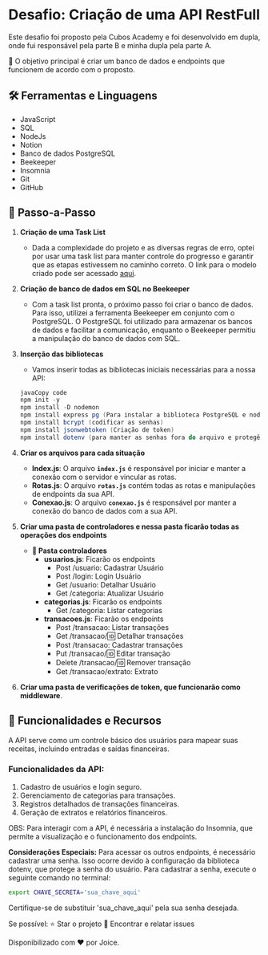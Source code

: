 # **Desafio: Criação de uma API RestFull**

Este desafio foi proposto pela Cubos Academy e foi desenvolvido em dupla, onde fui responsável pela parte B e minha dupla pela parte A.

💎 O objetivo principal é criar um banco de dados e endpoints que funcionem de acordo com o proposto.

## **🛠️ Ferramentas e Linguagens**

- JavaScript
- SQL
- NodeJs
- Notion
- Banco de dados PostgreSQL
- Beekeeper
- Insomnia
- Git
- GitHub

## **👣 Passo-a-Passo**

1. **Criação de uma Task List**
    - Dada a complexidade do projeto e as diversas regras de erro, optei por usar uma task list para manter controle do progresso e garantir que as etapas estivessem no caminho correto. O link para o modelo criado pode ser acessado [aqui](https://www.notion.so/Terceiro-Desafio-4a37e12885dc401997484786fdeef7eb?pvs=21).
2. **Criação de banco de dados em SQL no Beekeeper**
    - Com a task list pronta, o próximo passo foi criar o banco de dados. Para isso, utilizei a ferramenta Beekeeper em conjunto com o PostgreSQL. O PostgreSQL foi utilizado para armazenar os bancos de dados e facilitar a comunicação, enquanto o Beekeeper permitiu a manipulação do banco de dados com SQL.
3. **Inserção das bibliotecas**
    - Vamos inserir todas as bibliotecas iniciais necessárias para a nossa API:
    
    ```java
    javaCopy code
    npm init -y
    npm install -D nodemon
    npm install express pg (Para instalar a biblioteca PostgreSQL e nodemon)
    npm install bcrypt (codificar as senhas)
    npm install jsonwebtoken (Criação de token)
    npm install dotenv (para manter as senhas fora do arquivo e protegê-las)
    
    ```
    
4. **Criar os arquivos para cada situação**
    - **Index.js**: O arquivo **`index.js`** é responsável por iniciar e manter a conexão com o servidor e vincular as rotas.
    - **Rotas.js**: O arquivo **`rotas.js`** contém todas as rotas e manipulações de endpoints da sua API.
    - **Conexao.js**: O arquivo **`conexao.js`** é responsável por manter a conexão do banco de dados com a sua API.
5. **Criar uma pasta de controladores e nessa pasta ficarão todas as operações dos endpoints**
    - **📄 Pasta controladores**
        - **usuarios.js**: Ficarão os endpoints
            - Post /usuario: Cadastrar Usuário
            - Post /login: Login Usuário
            - Get /usuario: Detalhar Usuário
            - Get /categoria: Atualizar Usuário
        - **categorias.js**: Ficarão os endpoints
            - Get /categoria: Listar categorias
        - **transacoes.js**: Ficarão os endpoints
            - Post /transacao: Listar transações
            - Get /transacao/:id: Detalhar transações
            - Post /transacao: Cadastrar transações
            - Put /transacao/:id: Editar transação
            - Delete /transacao/:id: Remover transação
            - Get /transacao/extrato: Extrato
6. **Criar uma pasta de verificações de token, que funcionarão como middleware**.

## **🚀 Funcionalidades e Recursos**

A API serve como um controle básico dos usuários para mapear suas receitas, incluindo entradas e saídas financeiras.

### **Funcionalidades da API:**

1. Cadastro de usuários e login seguro.
2. Gerenciamento de categorias para transações.
3. Registros detalhados de transações financeiras.
4. Geração de extratos e relatórios financeiros.

OBS: Para interagir com a API, é necessária a instalação do Insomnia, que permite a visualização e o funcionamento dos endpoints.

**Considerações Especiais:** Para acessar os outros endpoints, é necessário cadastrar uma senha. Isso ocorre devido à configuração da biblioteca dotenv, que protege a senha do usuário. Para cadastrar a senha, execute o seguinte comando no terminal:

```bash
export CHAVE_SECRETA='sua_chave_aqui'

```

Certifique-se de substituir 'sua_chave_aqui' pela sua senha desejada.

Se possível: ⭐️ Star o projeto 🐛 Encontrar e relatar issues

Disponibilizado com ♥ por Joice.
